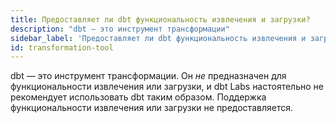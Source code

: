 ```yaml
---
title: Предоставляет ли dbt функциональность извлечения и загрузки?
description: "dbt — это инструмент трансформации"
sidebar_label: 'Предоставляет ли dbt функциональность извлечения и загрузки?'
id: transformation-tool
---
```

dbt — это инструмент трансформации. Он _не_ предназначен для функциональности извлечения или загрузки, и dbt Labs настоятельно не рекомендует использовать dbt таким образом. Поддержка функциональности извлечения или загрузки не предоставляется.